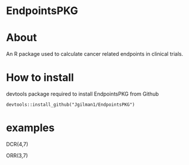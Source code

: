 # EndpointsPKG

# About
An R package used to calculate cancer related endpoints in clinical trials.

# How to install
devtools package required to install EndpointsPKG from Github
```
devtools::install_github("Jgilman1/EndpointsPKG")
```
# examples
DCR(4,7)

ORR(3,7)
